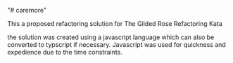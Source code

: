 "# caremore" 

This a proposed refactoring solution for The Gilded Rose Refactoring Kata

the solution was created using a javascript language which can also be 
converted to typscript if necessary. Javascript was used for quickness and expedience
due to the time constraints.
